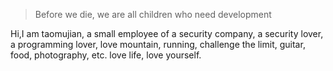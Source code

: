 > Before we die, we are all children who need development 

Hi,I am taomujian, a small employee of a security company, a security lover, a programming lover, love mountain, running, challenge the limit, guitar, food, photography, etc. love life, love yourself.
